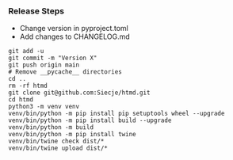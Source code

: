 ### Release Steps

- Change version in pyproject.toml
- Add changes to CHANGELOG.md

```shell
git add -u
git commit -m "Version X"
git push origin main
# Remove __pycache__ directories
cd ..
rm -rf htmd
git clone git@github.com:Siecje/htmd.git
cd htmd
python3 -m venv venv
venv/bin/python -m pip install pip setuptools wheel --upgrade
venv/bin/python -m pip install build --upgrade
venv/bin/python -m build
venv/bin/python -m pip install twine
venv/bin/twine check dist/*
venv/bin/twine upload dist/*
```
